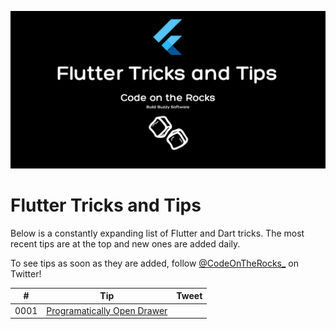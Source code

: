 ![](tips_and_tricks.png)

# Flutter Tricks and Tips
Below is a constantly expanding list of Flutter and Dart tricks. The most recent tips are at the top and new ones are added daily.

To see tips as soon as they are added, follow [@CodeOnTheRocks_](https://twitter.com/CodeOnTheRocks) on Twitter!

| # | Tip | Tweet |
| --- | --- |---|
| 0001 | [Programatically Open Drawer](tips/0001-programatically-open-drawer/tip.md) |   |
